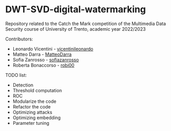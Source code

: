 # DWT-SVD-digital-watermarking
Repository related to the Catch the Mark competition of the Multimedia Data Security course of University of Trento, academic year 2022/2023

Contributors:
+ Leonardo Vicentini - [vicentinileonardo](https://github.com/vicentinileonardo)
+ Matteo Darra - [MatteoDarra](https://github.com/MatteoDarra)
+ Sofia Zanrosso - [sofiazanrosso](https://github.com/sofiazanrosso)
+ Roberta Bonaccorso - [robi00](https://github.com/robi00)

TODO list:
+ Detection
+ Threshold computation
+ ROC
+ Modularize the code
+ Refactor the code
+ Optimizing attacks
+ Optimizing embedding
+ Parameter tuning
